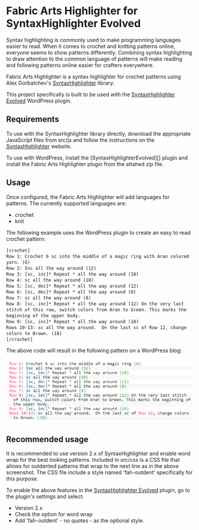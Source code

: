 # Fabric Arts Highlighter for SyntaxHighlighter Evolved
Syntax highlighting is commonly used to make programming languages easier to read. When it comes to crochet and knitting patterns online, everyone seems to show patterns differently. Combining syntax highlighting to draw attention to the common language of patterns will make reading and following patterns online easier for crafters everywhere.

Fabric Arts Highlighter is a syntax highlighter for crochet patterns using Alex Gorbatchev's [SyntaxHighlighter][] library.

This project specifically is built to be used with the [SyntaxHighlighter Evolved][] WordPress plugin.

## Requirements
To use with the SyntaxHighlighter library directly, download the appropriate JavaScript files from src/js and follow the instructions on the [SyntaxHighlighter][] website.

To use with WordPress, install the [SyntaxHighlighterEvolved][] plugin and install the Fabric Arts Highlighter plugin from the attahed zip file.

## Usage
Once configured, the Fabric Arts Highlighter will add languages for patterns. The currently supported languages are:

* crochet
* knit

The following example uses the WordPress plugin to create an easy to read crochet pattern:

```
[crochet]
Row 1: Crochet 6 sc into the middle of a magic ring with Aran colored yarn. (6)
Row 2: Inc all the way around (12)
Row 3: [sc, inc]* Repeat * all the way around (18)
Row 4: sc all the way around (18)
Row 5: [sc, dec]* Repeat * all the way around (12)
Row 6: [sc, dec]* Repeat * all the way around (8)
Row 7: sc all the way around (8)
Row 8: [sc, inc]* Repeat * all the way around (12) On the very last stitch of this row, switch colors from Aran to Green. This marks the beginning of the upper body.
Row 9: [sc, inc]* Repeat * all the way around (18)
Rows 10-13: sc all the way around.  On the last sc of Row 12, change colors to Brown. (18)
[/crochet]
```

The above code will result in the following pattern on a WordPress blog:

![alt text][crochet syntax]

## Recommended usage
It is recommended to use version 2.x of SyntaxHighlighter and enable word wrap for the best looking patterns. Included in src/css is a CSS file that allows for outdented patterns that wrap to the next line as in the above screenshot. The CSS file include a style named 'fah-outdent' specifically for this purpose.

To enable the above features in the [SyntaxHighlighter Evolved][] plugin, go to the plugin's settings and select:
* Version 2.x
* Check the option for word wrap
* Add 'fah-outdent' - no quotes - as the optional style.

[SyntaxHighlighter]: http://alexgorbatchev.com/SyntaxHighlighter/
[SyntaxHighlighter Evolved]: http://wordpress.org/extend/plugins/syntaxhighlighter/
[crochet syntax]: https://github.com/jaylindquist/FabricArtsHighlighter/blob/master/src/resources/images/crochetSyntax.png?raw=true "Syntax highlighting for crochet patterns"
